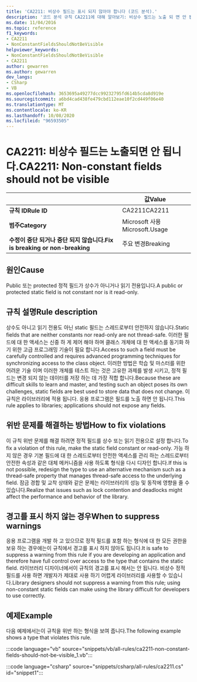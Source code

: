 ```yaml
---
title: 'CA2211: 비상수 필드는 표시 되지 않아야 합니다 (코드 분석).'
description: '코드 분석 규칙 CA2211에 대해 알아보기: 비상수 필드는 노출 되 면 안 됩니다.'
ms.date: 11/04/2016
ms.topic: reference
f1_keywords:
- CA2211
- NonConstantFieldsShouldNotBeVisible
helpviewer_keywords:
- NonConstantFieldsShouldNotBeVisible
- CA2211
author: gewarren
ms.author: gewarren
dev_langs:
- CSharp
- VB
ms.openlocfilehash: 3653695a49277dcc99232795fd614b5cda8d919e
ms.sourcegitcommit: a6bd4cad438fe479cbd112eae10f2cd449f06e40
ms.translationtype: MT
ms.contentlocale: ko-KR
ms.lasthandoff: 10/08/2020
ms.locfileid: "96593505"
---
```

# <a name="ca2211-non-constant-fields-should-not-be-visible"></a><span data-ttu-id="7d77c-103">CA2211: 비상수 필드는 노출되면 안 됩니다.</span><span class="sxs-lookup"><span data-stu-id="7d77c-103">CA2211: Non-constant fields should not be visible</span></span>

| | <span data-ttu-id="7d77c-104">값</span><span class="sxs-lookup"><span data-stu-id="7d77c-104">Value</span></span> |
|-|-|
| <span data-ttu-id="7d77c-105">**규칙 ID**</span><span class="sxs-lookup"><span data-stu-id="7d77c-105">**Rule ID**</span></span> |<span data-ttu-id="7d77c-106">CA2211</span><span class="sxs-lookup"><span data-stu-id="7d77c-106">CA2211</span></span>|
| <span data-ttu-id="7d77c-107">**범주**</span><span class="sxs-lookup"><span data-stu-id="7d77c-107">**Category**</span></span> |<span data-ttu-id="7d77c-108">Microsoft 사용</span><span class="sxs-lookup"><span data-stu-id="7d77c-108">Microsoft.Usage</span></span>|
| <span data-ttu-id="7d77c-109">**수정이 중단 되거나 중단 되지 않습니다.**</span><span class="sxs-lookup"><span data-stu-id="7d77c-109">**Fix is breaking or non-breaking**</span></span> |<span data-ttu-id="7d77c-110">주요 변경</span><span class="sxs-lookup"><span data-stu-id="7d77c-110">Breaking</span></span>|

## <a name="cause"></a><span data-ttu-id="7d77c-111">원인</span><span class="sxs-lookup"><span data-stu-id="7d77c-111">Cause</span></span>

<span data-ttu-id="7d77c-112">Public 또는 protected 정적 필드가 상수가 아니거나 읽기 전용입니다.</span><span class="sxs-lookup"><span data-stu-id="7d77c-112">A public or protected static field is not constant nor is it read-only.</span></span>

## <a name="rule-description"></a><span data-ttu-id="7d77c-113">규칙 설명</span><span class="sxs-lookup"><span data-stu-id="7d77c-113">Rule description</span></span>

<span data-ttu-id="7d77c-114">상수도 아니고 읽기 전용도 아닌 static 필드는 스레드로부터 안전하지 않습니다.</span><span class="sxs-lookup"><span data-stu-id="7d77c-114">Static fields that are neither constants nor read-only are not thread-safe.</span></span> <span data-ttu-id="7d77c-115">이러한 필드에 대 한 액세스는 신중 하 게 제어 해야 하며 클래스 개체에 대 한 액세스를 동기화 하기 위한 고급 프로그래밍 기술이 필요 합니다.</span><span class="sxs-lookup"><span data-stu-id="7d77c-115">Access to such a field must be carefully controlled and requires advanced programming techniques for synchronizing access to the class object.</span></span> <span data-ttu-id="7d77c-116">이러한 방법은 학습 및 마스터를 위한 어려운 기술 이며 이러한 개체를 테스트 하는 것은 고유한 과제를 발생 시키고, 정적 필드는 변경 되지 않는 데이터를 저장 하는 데 가장 적합 합니다.</span><span class="sxs-lookup"><span data-stu-id="7d77c-116">Because these are difficult skills to learn and master, and testing such an object poses its own challenges, static fields are best used to store data that does not change.</span></span> <span data-ttu-id="7d77c-117">이 규칙은 라이브러리에 적용 됩니다. 응용 프로그램은 필드를 노출 하면 안 됩니다.</span><span class="sxs-lookup"><span data-stu-id="7d77c-117">This rule applies to libraries; applications should not expose any fields.</span></span>

## <a name="how-to-fix-violations"></a><span data-ttu-id="7d77c-118">위반 문제를 해결하는 방법</span><span class="sxs-lookup"><span data-stu-id="7d77c-118">How to fix violations</span></span>

<span data-ttu-id="7d77c-119">이 규칙 위반 문제를 해결 하려면 정적 필드를 상수 또는 읽기 전용으로 설정 합니다.</span><span class="sxs-lookup"><span data-stu-id="7d77c-119">To fix a violation of this rule, make the static field constant or read-only.</span></span> <span data-ttu-id="7d77c-120">가능 하지 않은 경우 기본 필드에 대 한 스레드로부터 안전한 액세스를 관리 하는 스레드로부터 안전한 속성과 같은 대체 메커니즘을 사용 하도록 형식을 다시 디자인 합니다.</span><span class="sxs-lookup"><span data-stu-id="7d77c-120">If this is not possible, redesign the type to use an alternative mechanism such as a thread-safe property that manages thread-safe access to the underlying field.</span></span> <span data-ttu-id="7d77c-121">잠금 경합 및 교착 상태와 같은 문제는 라이브러리의 성능 및 동작에 영향을 줄 수 있습니다.</span><span class="sxs-lookup"><span data-stu-id="7d77c-121">Realize that issues such as lock contention and deadlocks might affect the performance and behavior of the library.</span></span>

## <a name="when-to-suppress-warnings"></a><span data-ttu-id="7d77c-122">경고를 표시 하지 않는 경우</span><span class="sxs-lookup"><span data-stu-id="7d77c-122">When to suppress warnings</span></span>

<span data-ttu-id="7d77c-123">응용 프로그램을 개발 하 고 있으므로 정적 필드를 포함 하는 형식에 대 한 모든 권한을 보유 하는 경우에는이 규칙에서 경고를 표시 하지 않아도 됩니다.</span><span class="sxs-lookup"><span data-stu-id="7d77c-123">It is safe to suppress a warning from this rule if you are developing an application and therefore have full control over access to the type that contains the static field.</span></span> <span data-ttu-id="7d77c-124">라이브러리 디자이너에서이 규칙의 경고를 표시 해서는 안 됩니다. 비상수 정적 필드를 사용 하면 개발자가 제대로 사용 하기 어렵게 라이브러리를 사용할 수 있습니다.</span><span class="sxs-lookup"><span data-stu-id="7d77c-124">Library designers should not suppress a warning from this rule; using non-constant static fields can make using the library difficult for developers to use correctly.</span></span>

## <a name="example"></a><span data-ttu-id="7d77c-125">예제</span><span class="sxs-lookup"><span data-stu-id="7d77c-125">Example</span></span>

<span data-ttu-id="7d77c-126">다음 예제에서는이 규칙을 위반 하는 형식을 보여 줍니다.</span><span class="sxs-lookup"><span data-stu-id="7d77c-126">The following example shows a type that violates this rule.</span></span>

:::code language="vb" source="snippets/vb/all-rules/ca2211-non-constant-fields-should-not-be-visible_1.vb":::

:::code language="csharp" source="snippets/csharp/all-rules/ca2211.cs" id="snippet1":::
